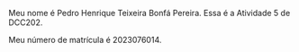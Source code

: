 Meu nome é Pedro Henrique Teixeira Bonfá Pereira. Essa é a Atividade 5 de DCC202.

Meu número de matrícula é 2023076014.